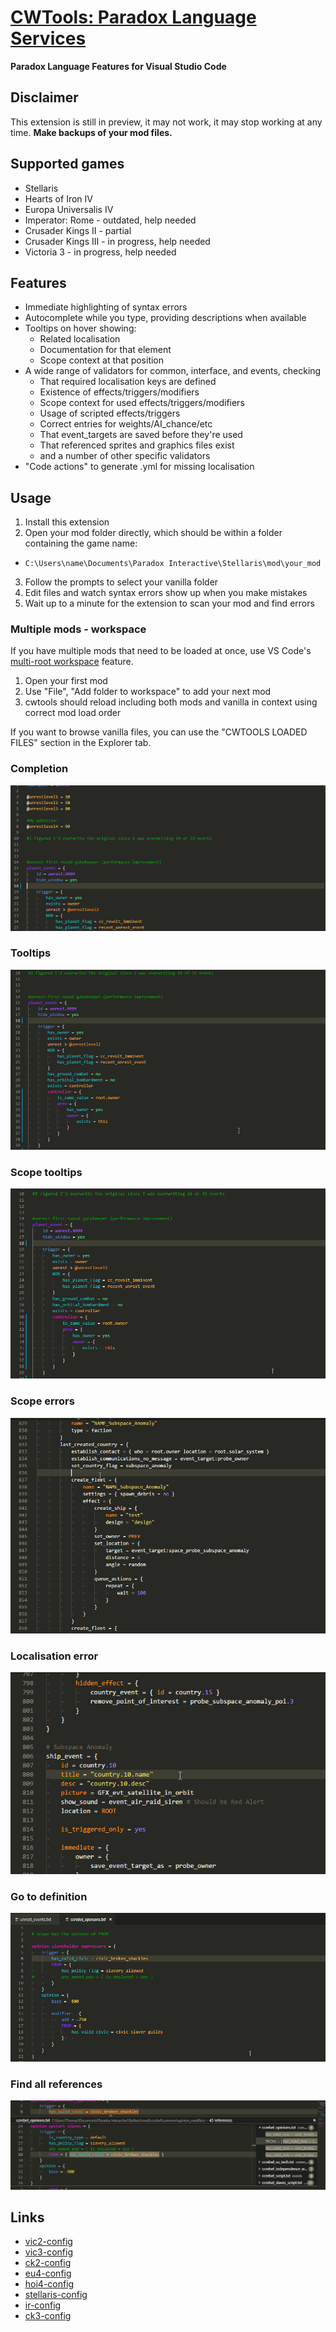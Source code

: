 # [CWTools: Paradox Language Services](https://marketplace.visualstudio.com/items/tboby.cwtools-vscode)

**Paradox Language Features for Visual Studio Code**

## Disclaimer

This extension is still in preview, it may not work, it may stop working at any time.
**Make backups of your mod files.**

## Supported games

* Stellaris
* Hearts of Iron IV
* Europa Universalis IV
* Imperator: Rome - outdated, help needed
* Crusader Kings II - partial
* Crusader Kings III - in progress, help needed
* Victoria 3 - in progress, help needed

## Features

* Immediate highlighting of syntax errors
* Autocomplete while you type, providing descriptions when available
* Tooltips on hover showing:
  * Related localisation
  * Documentation for that element
  * Scope context at that position
* A wide range of validators for common, interface, and events, checking
  * That required localisation keys are defined
  * Existence of effects/triggers/modifiers
  * Scope context for used effects/triggers/modifiers
  * Usage of scripted effects/triggers
  * Correct entries for weights/AI_chance/etc
  * That event\_targets are saved before they're used
  * That referenced sprites and graphics files exist
  * and a number of other specific validators
* "Code actions" to generate .yml for missing localisation

## Usage

1. Install this extension
2. Open your mod folder directly, which should be within a folder containing the game name:

* `C:\Users\name\Documents\Paradox Interactive\Stellaris\mod\your_mod`

3. Follow the prompts to select your vanilla folder
4. Edit files and watch syntax errors show up when you make mistakes
5. Wait up to a minute for the extension to scan your mod and find errors

### Multiple mods - workspace

If you have multiple mods that need to be loaded at once, use VS Code's [multi-root workspace](https://code.visualstudio.com/docs/editing/workspaces/workspaces#_untitled-multiroot-workspaces) feature.

1. Open your first mod
2. Use "File", "Add folder to workspace" to add your next mod
3. cwtools should reload including both mods and vanilla in context using correct mod load order

If you want to browse vanilla files, you can use the "CWTOOLS LOADED FILES" section in the Explorer tab.

### Completion

![Completion](https://raw.githubusercontent.com/cwtools/cwtools-vscode/refs/heads/main/release/docs/completion.gif)

### Tooltips

![Tooltips](https://raw.githubusercontent.com/cwtools/cwtools-vscode/refs/heads/main/release/docs/tooltips.gif)

### Scope tooltips

![Scope tooltips](https://raw.githubusercontent.com/cwtools/cwtools-vscode/refs/heads/main/release/docs/scopetooltip.gif)

### Scope errors

![Scope ](https://raw.githubusercontent.com/cwtools/cwtools-vscode/refs/heads/main/release/docs/scopeerror.gif)

### Localisation error

![Localisation error](https://raw.githubusercontent.com/cwtools/cwtools-vscode/refs/heads/main/release/docs/localisationerror.gif)

### Go to definition

![Go to definition](https://raw.githubusercontent.com/cwtools/cwtools-vscode/refs/heads/main/release/docs/gotodef.gif)

### Find all references

![Find all references](https://raw.githubusercontent.com/cwtools/cwtools-vscode/refs/heads/main/release/docs/findallrefs.png)

## Links

* [vic2-config](https://github.com/cwtools/cwtools-vic2-config)
* [vic3-config](https://github.com/cwtools/cwtools-vic3-config)
* [ck2-config](https://github.com/cwtools/cwtools-ck2-config)
* [eu4-config](https://github.com/cwtools/cwtools-eu4-config)
* [hoi4-config](https://github.com/cwtools/cwtools-hoi4-config)
* [stellaris-config](https://github.com/cwtools/cwtools-stellaris-config)
* [ir-config](https://github.com/cwtools/cwtools-ir-config)
* [ck3-config](https://github.com/cwtools/cwtools-ck3-config)
